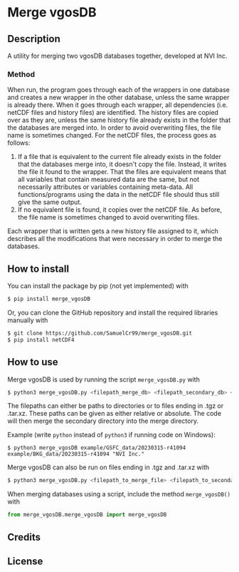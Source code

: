# Merge vgosDB 

## Description

A utility for merging two vgosDB databases together, developed at NVI Inc.

### Method

When run, the program goes through each of the wrappers in one database and creates a new wrapper in the other database, unless the same wrapper is already there. When it goes through each wrapper, all dependencies (i.e. netCDF files and history files) are identified. The history files are copied over as they are, unless the same history file already exists in the folder that the databases are merged into. In order to avoid overwriting files, the file name is sometimes changed. For the netCDF files, the process goes as follows:

1. If a file that is equivalent to the current file already exists in the folder that the databases merge into, it doesn't copy the file. Instead, it writes the file it found to the wrapper. That the files are equivalent means that all variables that contain measured data are the same, but not necessarily attributes or variables containing meta-data. All functions/programs using the data in the netCDF file should thus still give the same output.
2. If no equivalent file is found, it copies over the netCDF file. As before, the file name is sometimes changed to avoid overwriting files.

Each wrapper that is written gets a new history file assigned to it, which describes all the modifications that were necessary in order to merge the databases.

## How to install

You can install the package by pip (not yet implemented) with

```bash
$ pip install merge_vgosDB
```

Or, you can clone the GitHub repository and install the required libraries manually with

```bash
$ git clone https://github.com/SamuelCr99/merge_vgosDB.git
$ pip install netCDF4
```

## How to use

Merge vgosDB is used by running the script `merge_vgosDB.py` with

```bash
$ python3 merge_vgosDB.py <filepath_merge_db> <filepath_secondary_db> <name_executer>
```

The filepaths can either be paths to directories or to files ending in .tgz or .tar.xz. These paths can be given as either relative or absolute. The code will then merge the secondary directory into the merge directory.

Example (write `python` instead of `python3` if running code on Windows): 
```
$ python3 merge_vgosDB example/GSFC_data/20230315-r41094 example/BKG_data/20230315-r41094 "NVI Inc."
```

Merge vgosDB can also be run on files ending in .tgz and .tar.xz with

```bash
$ python3 merge_vgosDB.py <filepath_to_merge_file> <filepath_to_secondary file> <name_of_person_or_institution>
```

When merging databases using a script, include the method `merge_vgosDB()` with

```python
from merge_vgosDB.merge_vgosDB import merge_vgosDB
```

## Credits


## License